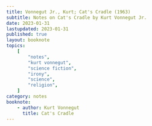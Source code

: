 ```yaml
---
title: Vonnegut Jr., Kurt; Cat's Cradle (1963)
subtitle: Notes on Cat's Cradle by Kurt Vonnegut Jr.
date: 2023-01-31
lastupdated: 2023-01-31
published: true
layout: booknote
topics:
    [
        "notes",
        "kurt vonnegut",
        "science fiction",
        "irony",
        "science",
        "religion",
    ]
category: notes
booknote:
    - author: Kurt Vonnegut
      title: Cat's Cradle
---
```

